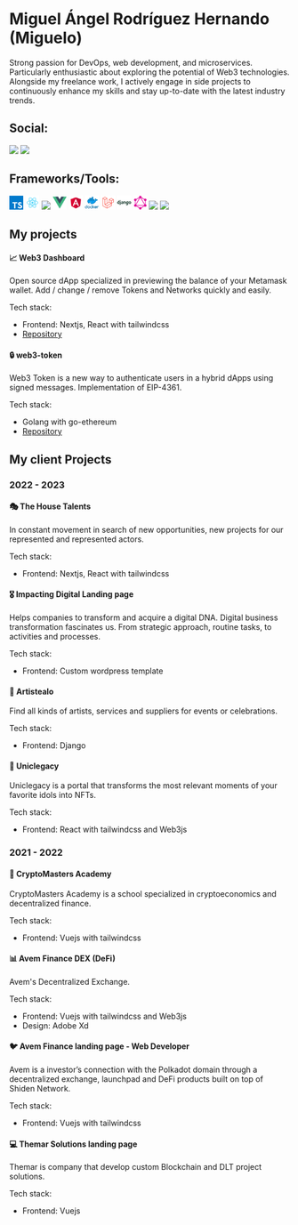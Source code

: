 # Miguel Ángel Rodríguez Hernando (Miguelo)

Strong passion for DevOps, web development, and microservices. Particularly enthusiastic about exploring the potential of Web3 technologies. Alongside my freelance work, I actively engage in side projects to continuously enhance my skills and stay up-to-date with the latest industry trends.

## Social:
[![](https://img.shields.io/badge/-@Miguelo981-%23181717?style=flat-square&logo=github)](https://github.com/Miguelo981)
[![](https://img.shields.io/badge/-Miguelo-%23181717?style=flat-square&logo=linkedin)](https://www.linkedin.com/in/miguel-%C3%A1ngel-rodr%C3%ADguez-hernando-a20b27196/)

## Frameworks/Tools:

<code><img height="25" src="https://raw.githubusercontent.com/github/explore/80688e429a7d4ef2fca1e82350fe8e3517d3494d/topics/typescript/typescript.png"></code>
<code><img height="25" src="https://raw.githubusercontent.com/github/explore/80688e429a7d4ef2fca1e82350fe8e3517d3494d/topics/react/react.png"></code>
<code><img height="25" src="https://bestofjs.org/logos/astro.svg"></code>
<code><img height="25" src="https://raw.githubusercontent.com/github/explore/80688e429a7d4ef2fca1e82350fe8e3517d3494d/topics/vue/vue.png"></code>
<code><img height="25" src="https://raw.githubusercontent.com/github/explore/80688e429a7d4ef2fca1e82350fe8e3517d3494d/topics/angular/angular.png"></code>
<code><img height="25" src="https://raw.githubusercontent.com/github/explore/80688e429a7d4ef2fca1e82350fe8e3517d3494d/topics/docker/docker.png"></code>
<code><img height="25" src="https://raw.githubusercontent.com/github/explore/80688e429a7d4ef2fca1e82350fe8e3517d3494d/topics/laravel/laravel.png"></code>
<code><img height="25" src="https://raw.githubusercontent.com/github/explore/80688e429a7d4ef2fca1e82350fe8e3517d3494d/topics/django/django.png"></code>
<code><img height="25" src="https://raw.githubusercontent.com/github/explore/80688e429a7d4ef2fca1e82350fe8e3517d3494d/topics/graphql/graphql.png"></code>
<code><img height="25" src="https://media.graphassets.com/VKHHNvEETYqZRkqgjybc"></code>
<code><img height="25" src="http://larslai.github.io/onlinePresentation/images/skills/web3js.png"></code>

## My projects

#### 📈 Web3 Dashboard
Open source dApp specialized in previewing the balance of your Metamask wallet. Add / change / remove Tokens and Networks quickly and easily.

Tech stack: 
- Frontend: Nextjs, React with tailwindcss
- [Repository](https://github.com/Miguelo981/web3-dashboard)

#### 🔒 web3-token
Web3 Token is a new way to authenticate users in a hybrid dApps using signed messages. Implementation of EIP-4361.

Tech stack: 
- Golang with go-ethereum
- [Repository](https://github.com/Miguelo981/web3-token)

## My client Projects

### 2022 - 2023

#### 🎭 The House Talents
In constant movement in search of new opportunities, new projects for our represented and represented actors.

Tech stack: 
- Frontend: Nextjs, React with tailwindcss

#### 🎖️ Impacting Digital Landing page
Helps companies to transform and acquire a digital DNA. Digital business transformation fascinates us. From strategic approach, routine tasks, to activities and processes.

Tech stack: 
- Frontend: Custom wordpress template

#### 🎉 Artistealo
Find all kinds of artists, services and suppliers for events or celebrations.

Tech stack: 
- Frontend: Django

#### 💎 Uniclegacy
Uniclegacy is a portal that transforms the most relevant moments of your favorite idols into NFTs.

Tech stack: 
- Frontend: React with tailwindcss and Web3js

### 2021 - 2022

#### 🧾 CryptoMasters Academy
CryptoMasters Academy is a school specialized in cryptoeconomics and decentralized finance.

Tech stack: 
- Frontend: Vuejs with tailwindcss

#### 📊 Avem Finance DEX (DeFi)
Avem's Decentralized Exchange.

Tech stack: 
- Frontend: Vuejs with tailwindcss and Web3js
- Design: Adobe Xd

#### 🐦 Avem Finance landing page - Web Developer
Avem is a investor’s connection with the Polkadot domain through a decentralized exchange, launchpad and DeFi products built on top of Shiden Network.

Tech stack: 
- Frontend: Vuejs with tailwindcss

#### 💻 Themar Solutions landing page
Themar is company that develop custom Blockchain and DLT project solutions.

Tech stack: 
- Frontend: Vuejs
